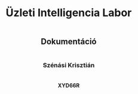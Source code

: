 <div style="page-break-after: always; display: flex; flex-direction: column; justify-content: center; height: 100vh; text-align: center;">

<h1>Üzleti Intelligencia Labor</h1>

<h2>Dokumentáció</h2>

<h3>Szénási Krisztián</h3>
<h4>XYD66R</h4>

</div>

## A Projekt Felépítése

A projekt **docker**-t és **docker compose**-t használ a különböző komponensek leírásához illetve futtatásához. Ezek a `docker-compose.yaml` fájlban vannak leírva. Alapvetően az **Apache Airflow** által biztosított javasolt [docker-compose.yaml](https://airflow.apache.org/docs/apache-airflow/3.0.1/docker-compose.yaml) fájlból indultam ki. Ezeket egészítettem ki további **service**-ekkel.

A fontosabb **service**-ek a következőek:

* **jupyterlab**: egy **jupyter notebook**, amely tartalmaz minden fontos csomagot előre telepítve, köztük a **tensorflow**-t is
* **superset**: [Apache Superset](https://superset.apache.org/) alkalmazás, amit a vizuális megjelenítéshez használtam
* **postgres**: az [Apache Airflow](https://airflow.apache.org/) által használt **metadata** adatbázis.
* **pizza_db**: adatbázis, amely tartalmazza a `.csv` fájlokból feldolgozott adatokat

> A többi **service** az **airflow** működéséhez szükséges, és már előre biztosítva voltak.

### A projekt indítása

A projekt eléggé _plug and play_. A megfelelő docker parancsok kiadásával a projekt egyből kipróbálható

Indításhoz először is inicializálni kell az `airflow` adatbázisait:

```
docker compose up airflow-init
```

> Ez szintén a superset csapat által volt biztsoítva. Annyival egészítettem ki (`airflow/scripts/init_airflow_setup.py`) , hogy automatikusan csatlakozzon a `.csv` fájloknak szánt adatbázishoz (_pizza\_db_), valamint, hogy a **DAG**-ok egyből engedélyezve legyenek.

majd **build** segítségével elindítani a konténereket:

```
docker compose up --build
```

## Apache Airflow

Az [Apache Airflow](https://airflow.apache.org/) egy nyílt forráskódú munkafolyamat-kezelő rendszer, amelyet adatok feldolgozására és automatizált folyamatok (_ún. workflow-k_) ütemezésére és végrehajtására használnak. Python nyelven írhatóak benne az ún. **DAG**-ok (_Directed Acyclic Graph_), amelyek meghatározzák a feladatok sorrendjét és függőségeit.

A webes felület a [http://localhost:8080](http://localhost:8080) címen érhető el az `airflow:airflow` loginnal.

Az `airflow` mappa tartalmazza az össszes idekapcsolódó fájlt:

```
.
├── airflow
│   ├── config
│   ├── dags
│   ├── logs
│   ├── plugins
|   └── scripts
```



### DAG-ok

```
├── dags
│   ├── __pycache__
│   ├── aggregate_data.py
│   ├── files
│   ├── load_data_to_staging.py
│   ├── sql
│   └── transfrom_from_staging.py
```

A **DAG**-ok egyszerű **Python** szkriptek, amelyekben a kívánt folyamatok logikája megfogalmazható. Ezek a folyamatok később egy webes felületen keresztül könnyedén kezelhetők és ütemezhetők. Előnye, hogy nincs **low-code** eszközökre jellemző korlát, így tetszőlegesen összetett folyamatok is rugalmasan leírhatók, miközben a webes felületen át jól átlátható és menedzselhető marad a működésük.

Az `sql` mappa szimpla `.sql` szkripteket tartalmaz, amelyeket felhasználják a **DAG**-ok, a `file` mappa pedig a betöltendő `.csv` fájlokat.

#### load\_data\_to\_staging.py

Ez a **DAG** felelős azért, hogy a `dag/files/to_process` mappában található `.csv` fájlokat feldolgozza és betöltse a **staging** táblákba. Alapvetően négy fájlból képes dolgozni a rendszer (_orders.csv, order_details.csv, pizzas.csv és pizza_types.csv_), amelyek már egy kellően normalizált formában írják le a rekordokat. A **staging** táblák még nagyon "megenegdőek". Nincsenek rajtuk feltüntetve a **foreignkey** kapcsolatok és minden mező megengedi a `NULL` értéket. Ennek azaz oka,  hogyha bármi féle probléma van az adatokkal, attól még betölthetőek legyenek. Maga a folyamat ütemezett, így amint új fájl kerül a rendszerbe, szinte azonnal (_percenként_) feldolgozásra kerül. Amint sikeresen lefutott, a `.csv` fájlok átkerülnek a `dag/files/done` mappába.

A projekt `untouched_data` mappája tartalmazza az eredeti `.csv` fájlokat, amelyek akár egy az egyben betölthetőek a rendszerbe. Lehetőség van az adatok inkremetális betöltésére is. A `utils/spli_csv_files.py` szkript képes feldarabolni az adatokat havi lebontásba. Ezeket előre elhelyeztem a 
`utils/monthly_chunks` mappába. Innen egy segéd **shell script** segítségével könnyeden elhelyezhetünk fájlokat egy adott hónapra vontakozóan:

```
./move_orders.sh 2015_01
```

Ennek hatására a `monthly_chunks` mappából az `orders_2015_01.csv`, valamint az `order_details_2015_01.csv` fájlok átkerülnek a `dags/files/to_process` mappába a megfelelő névvel, ahonnon automatikusan feldolgozásra kerülnek.

> Fontos az átnevezés, ugyanis a rendszer csak az `orders.csv` valamint `order_details.csv` néven képes felismerni a rendeléseket.

Ezt követően automatikusan indul a következő **DAG**.

#### transfrom\_from\_staging.py

Ez a **DAG** felelős azért, hogy a **staging** táblákban lévő adatok átkerüljenek a végleges táblákba. Itt kerül ellenőrzésre, hogy az adatok helyesek-e, léteznek a hivatkozott kapcsolatok (_pl. order\_details -> order_) stb.

Ezenfelül a `pizza_types.csv`-ben található `ingredients` mező feldarabolásra kerül, ugyanis alapvetően csak egy vesszővel elválasztott **sztringként** volt tárolva, amiből nagyon nehéz lenne a népszerű alapanyagok kinyerése. Szimplán bevezettem egy új táblát (_ingredients_), amelyben elhelyeztem külön-külön az alapanyagokat, majd egy kapcsoló táblával (_pizza\_ingredients_) összekötögettem, hogy mely pizza mely alapanyagokból áll. Így szimpla **join**-ok segítségével már egészen bonyolult kimutatások végezhetőek az alapanyagokról.

Ezt követően automatikusan indul a következő **DAG**.


#### aggregate_data.py

Ez a **DAG** felelős azért, hogy a már végleles táblákból **előre aggregált** táblák készüljenek el, amelyek később felhasználásra kerülnek a megjelenítésnél. Ennek köszönhetően a kimutatások jelenetősen gyorsabbak.

Két féle aggregálás történik itt:

* A rendelések összege szummázva az adott pizza típusokkal valamint nevekkel
* Az alapanyagok megjelenése napi lebontásban.


## Apache Superset

Az [Apache Superset](https://superset.apache.org/) egy nyílt forráskódú **adatvizualizációs** és **dashboard-készítő** eszköz. Lehetővé teszi, hogy különböző adatforrásokhoz (_pl. SQL adatbázisokhoz_) kapcsolódva interaktív grafikonokat, táblázatokat és kimutatásokat hozzunk létre, mindezt kódolás nélkül.

A webes felület a [http://localhost:8088](http://localhost:8088) címen érhető el az `admin:admin` loginnal.

Maga az elkészült dashboard a **Pizza Dashboard** névre hallgat, amely a következő ábrákat tartalmazza:

### Total Sales

Egy egyszerű **"big number"** típusú vizualizáció, amely megjeleníti az összesített eladást, az előző időszakra (_napra, hétre, hónapra, stb._).

<img src="assets/big-number.png" width="300">

### Sales Over Time

Egy **oszlop diagram**, amely az összes eddigi eladásból képes megjeleníteni a bevételt adott időszakra, valamint előre beálított finomsággal (_nap, hónap, év, stb_).

#### Egész évre vonatkozó eladások havi lebontásban

<img src="assets/sales-over-time.png" width="600">

#### Egész évre vonatkozó vega elaádsok havi lebontásban 

<img src="assets/sales-over-time-veggie.png" width="600">

#### Január első hetére vonatkozó eladások napi lebotásban

<img src="assets/sales-over-time-jan-first-week.png" width="600">

#### Drill Down

Lehetőség van "lefurni" a pizza nevek szerint. Így bármilyen időszakra és felbontásban megtekinthetjük pontosan hogyan oszlottak el az eladások.

Itt például látható egész évre havi lebotásban a supereme pizzák eloszlása:

<img src="assets/sales-over-time-drill-by.png" width="600">


#### Cross Filter lehetőség

Egy pizza kategóriára kattintva a további ábrákon automatikusan szűrésre kerül az adott kategória. Itt például a **supreme** pizzára szűrünk.

<img src="assets/sales-over-time-cross-filter.png" width="600">

### Top 10 Pizzas

Szintén egy **oszlop diagram**, amely az adott időszakra, vonatkozó legnéprszerűbb pizzákat tartalmazza.

<img src="assets/top-10-pizzas.png" width="600">

Ez a chart képes reagálni az előző **cross filter**-re. Itt látható a 10 legnészerűbb **supreme** pizza az adott időszakra.

<img src="assets/top-10-pizzas-cross-filtered.png" width="600">

### Top 10 Ingredients

Egy **kör diagram**, amely az adott időszakra vonatkozó 10 legnépszerűbb alapanyagot mutatja.

<img src="assets/top-10-ingredients.png" width="600">

### Busy Days

Egy **calendar heatmap**, amelyen megtekinthető, hogy az adott napokon mekkora volt a forgalom.


<img src="assets/busy-days.png" width="600">

## Előrejelzés

Készítettem egy fájlt (_sales\_per\_day.csv_), ami tartalmazza a napi bevételeket. Ezeket egy jupyter notebookban dolgoztam fel, ami elérhető [ezen](http://localhost:8888/lab/workspaces/auto-S/tree/work/pizza_sales_prediction.ipynb) a linken. Ez csak szimpla lokálisan futtatott konténer.

Alapvetően egy évnyi, azaz 365 napnyi rekordom van. Egy körülbelül **70:15:15** eloszlásban készítettem el a **training**, **validation** valamint **test** adat halmazaimat. A model, amit használtam egy szimpla **LSTM** volt. Alapvetően a modellnek nem igazán sikerült rátanulnia a halmazra, ugyanis a nagy kilengéseket nem volt képes felismerni, bár ez szerintem általánosan igaz lehet a különböző árfolyamokkal és bevételekkel kapcsolatos adathalmazokkal.

<img src="assets/prediction.png" width="600">

Magát az előre jelzést már nem töltötem vissza adatbázisba, de ha megtenném a jövőben arra két lehetőségem lenne:

* Az egész logikát egy **DAG**-ba csomagolnám, így az is lefuthatna időszakosan
* Az **airflow** rest api-ját használva "kívülről" tölteném fel az adatokat


